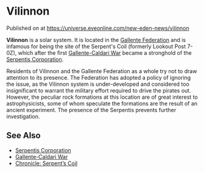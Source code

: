 # Vilinnon
Published on  at https://universe.eveonline.com/new-eden-news/vilinnon

**Vilinnon** is a solar system. It is located in
the [Gallente Federation](4bufc5OaK80rlo20Pez6gK) and is infamous for being
the site of the Serpent's Coil (formerly Lookout Post 7-0Z), which after
the first [Gallente-Caldari War](1ehjby0lOpdwMJf9CprPtV) became
a stronghold of the [Serpentis Corporation](64u7D7YksvODwmCFL3llMs).

Residents of Vilinnon and the Gallente Federation as a whole try not to
draw attention to its presence. The Federation has adopted a policy of
ignoring the issue, as the Vilinnon system is under-developed and
considered too insignificant to warrant the military effort required to
drive the pirates out. However, the peculiar rock formations at this
location are of great interest to astrophysicists, some of whom
speculate the formations are the result of an ancient experiment. The
presence of the Serpentis prevents further investigation.

See Also
--------
- [Serpentis Corporation](64u7D7YksvODwmCFL3llMs)
- [Gallente-Caldari War](1ehjby0lOpdwMJf9CprPtV)
- [Chronicle: Serpent’s Coil](3jwmZLpPjbePGJaGuW8AXQ)
